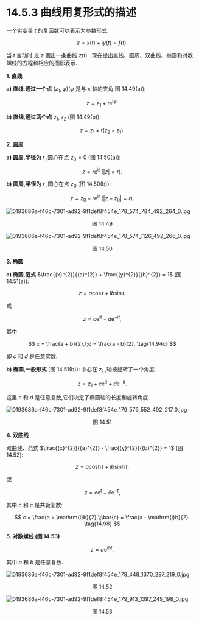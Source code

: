# 14.5.3 曲线用复形式的描述

一个实变量 $t$ 的复函数可以表示为参数形式:

$$
z = x\left( t\right)  + \mathrm{i}y\left( t\right)  = f\left( t\right) . \tag{14.91}
$$

当 $t$ 变动时,点 $z$ 画出一条曲线 $z\left( t\right)$ . 现在提出直线、圆周、双曲线、椭圆和对数螺线的方程和相应的图形表示.

**1. 直线**

**a) 直线,通过一个点** $\left( {{z}_{1},\varphi }\right) (\varphi$ 是与 $x$ 轴的夹角,图 14.49(a)):

$$
z = {z}_{1} + t{\mathrm{e}}^{\mathrm{i}\varphi }. \tag{14.92a}
$$

**b) 直线,通过两个点** ${z}_{1},{z}_{2}$ (图 14.49(b)):

$$
z = {z}_{1} + t\left( {{z}_{2} - {z}_{1}}\right) . \tag{14.92b}
$$

**2. 圆周**

**a) 圆周,半径为** $r$ ,圆心在点 ${z}_{0} = 0$ (图 14.50(a)):

$$
z = r{\mathrm{e}}^{\mathrm{i}t}\;\left( {\left| z\right|  = r}\right) . \tag{14.93a}
$$

**b) 圆周,半径为** $r$ ,圆心在点 ${z}_{0}$ (图 14.50(b)):

$$
z = {z}_{0} + r{\mathrm{e}}^{\mathrm{i}t}\;\left( {\left| {z - {z}_{0}}\right|  = r}\right) . \tag{14.93b}
$$

![0193686a-f46c-7301-ad92-9f1def8f454e_178_574_784_492_264_0.jpg](/images/0193686a-f46c-7301-ad92-9f1def8f454e_178_574_784_492_264_0.jpg)

<center>图 14.49</center>

![0193686a-f46c-7301-ad92-9f1def8f454e_178_574_1126_492_266_0.jpg](/images/0193686a-f46c-7301-ad92-9f1def8f454e_178_574_1126_492_266_0.jpg)

<center>图 14.50</center>

**3. 椭圆**

**a) 椭圆,范式** $\frac{{x}^{2}}{{a}^{2}} + \frac{{y}^{2}}{{b}^{2}} = 1$ (图 14.51(a)):

$$
z = a\cos t + \mathrm{i}b\sin t, \tag{14.94a}
$$

或

$$
z = c{\mathrm{e}}^{\mathrm{i}t} + d{\mathrm{e}}^{-\mathrm{i}t}, \tag{14.94b}
$$

其中

$$
c = \frac{a + b}{2},\;d = \frac{a - b}{2}, \tag{14.94c}
$$

即 $c$ 和 $d$ 是任意实数.

**b) 椭圆,一般形式** (图 14.51(b)): 中心在 ${z}_{1}$ ,轴被旋转了一个角度.

$$
z = {z}_{1} + c{\mathrm{e}}^{\mathrm{i}t} + d{\mathrm{e}}^{-\mathrm{i}t}. \tag{14.95}
$$

这里 $c$ 和 $d$ 是任意复数,它们决定了椭圆轴的长度和旋转角度.

![0193686a-f46c-7301-ad92-9f1def8f454e_179_576_552_492_217_0.jpg](/images/0193686a-f46c-7301-ad92-9f1def8f454e_179_576_552_492_217_0.jpg)

<center>图 14.51</center>

**4. 双曲线**

双曲线、范式 $\frac{{x}^{2}}{{a}^{2}} - \frac{{y}^{2}}{{b}^{2}} = 1$ (图 14.52):

$$
z = a\cosh t + \mathrm{i}b\sinh t, \tag{14.96}
$$

或

$$
z = c{\mathrm{e}}^{t} + \bar{c}{\mathrm{e}}^{-t}, \tag{14.97}
$$

其中 $c$ 和 $\bar{c}$ 是共轭复数:

$$
c = \frac{a + \mathrm{i}b}{2},\;\bar{c} = \frac{a - \mathrm{i}b}{2}. \tag{14.98}
$$

**5. 对数螺线 (图 14.53)**

$$
z = a{\mathrm{e}}^{\mathrm{i}{bt}}, \tag{14.99}
$$

其中 $a$ 和 $b$ 是任意复数.

![0193686a-f46c-7301-ad92-9f1def8f454e_179_448_1370_297_219_0.jpg](/images/0193686a-f46c-7301-ad92-9f1def8f454e_179_448_1370_297_219_0.jpg)

<center>图 14.52</center>

![0193686a-f46c-7301-ad92-9f1def8f454e_179_913_1397_249_198_0.jpg](/images/0193686a-f46c-7301-ad92-9f1def8f454e_179_913_1397_249_198_0.jpg)

<center>图 14.53</center>


